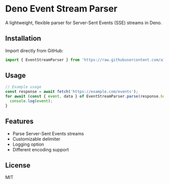 # Deno Event Stream Parser

A lightweight, flexible parser for Server-Sent Events (SSE) streams in Deno.

## Installation

Import directly from GitHub:

```typescript
import { EventStreamParser } from 'https://raw.githubusercontent.com/a123ao/deno-event-stream-parser/main/src/mod.ts';
```

## Usage

```typescript
// Example usage
const response = await fetch('https://example.com/events');
for await (const { event, data } of EventStreamParser.parse(response.body)) {
  console.log(event);
}
```

## Features

- Parse Server-Sent Events streams
- Customizable delimiter
- Logging option
- Different encoding support

## License

MIT
